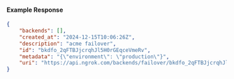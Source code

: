 <!-- Code generated for API Clients. DO NOT EDIT. -->

#### Example Response

```json
{
	"backends": [],
	"created_at": "2024-12-15T10:06:26Z",
	"description": "acme failover",
	"id": "bkdfo_2qFTBJjcrqhJl5H0rGEqceVmeRv",
	"metadata": "{\"environment\": \"production\"}",
	"uri": "https://api.ngrok.com/backends/failover/bkdfo_2qFTBJjcrqhJl5H0rGEqceVmeRv"
}
```
